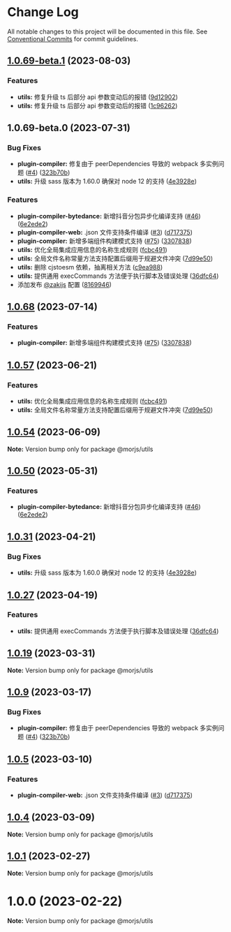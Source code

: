 # Change Log

All notable changes to this project will be documented in this file.
See [Conventional Commits](https://conventionalcommits.org) for commit guidelines.

## [1.0.69-beta.1](https://github.com/eleme/morjs/compare/v1.0.69-beta.0...v1.0.69-beta.1) (2023-08-03)


### Features

* **utils:** 修复升级 ts 后部分 api 参数变动后的报错 ([9d12902](https://github.com/eleme/morjs/commit/9d12902a76ffd477a5388c52c6131147c2fff759))
* **utils:** 修复升级 ts 后部分 api 参数变动后的报错 ([1c96262](https://github.com/eleme/morjs/commit/1c962624202f26b434868f63d3ede373b106c870))





## 1.0.69-beta.0 (2023-07-31)


### Bug Fixes

* **plugin-compiler:** 修复由于 peerDependencies 导致的 webpack 多实例问题 ([#4](https://github.com/eleme/morjs/issues/4)) ([323b70b](https://github.com/eleme/morjs/commit/323b70b7826650fb3f90d2efa88d0215fee62da6))
* **utils:** 升级 sass 版本为 1.60.0 确保对 node 12 的支持 ([4e3928e](https://github.com/eleme/morjs/commit/4e3928ed2d5a7efb6ba0ef98655c3e4460ecc016))


### Features

* **plugin-compiler-bytedance:** 新增抖音分包异步化编译支持 ([#46](https://github.com/eleme/morjs/issues/46)) ([6e2ede2](https://github.com/eleme/morjs/commit/6e2ede2782bdbdc259d81deb603fccabc3f8f136))
* **plugin-compiler-web:** .json 文件支持条件编译 ([#3](https://github.com/eleme/morjs/issues/3)) ([d717375](https://github.com/eleme/morjs/commit/d717375bbad95413c9a23e639a78ec086d07b6e8))
* **plugin-compiler:** 新增多端组件构建模式支持 ([#75](https://github.com/eleme/morjs/issues/75)) ([3307838](https://github.com/eleme/morjs/commit/3307838d278607d300c390877abe48e40f117acd))
* **utils:** 优化全局集成应用信息的名称生成规则 ([fcbc491](https://github.com/eleme/morjs/commit/fcbc491dd7b44178b8c5f9a5f30e00a1d7cf1257))
* **utils:** 全局文件名称常量方法支持配置后缀用于规避文件冲突 ([7d99e50](https://github.com/eleme/morjs/commit/7d99e5097d3a49537e2335c58656c4a1f81d055f))
* **utils:** 删除 cjstoesm 依赖，抽离相关方法 ([c9ea988](https://github.com/eleme/morjs/commit/c9ea9883b769fd2b3e87356d053ca9a2306ef4c9))
* **utils:** 提供通用 execCommands 方法便于执行脚本及错误处理 ([36dfc64](https://github.com/eleme/morjs/commit/36dfc64342f3dff3b240ced7b3f4335c60cd7180))
* 添加发布 [@zakijs](https://github.com/zakijs) 配置 ([8169946](https://github.com/eleme/morjs/commit/8169946d7d0a436a200cbe68c4ec26176373a133))





## [1.0.68](https://github.com/eleme/morjs/compare/v1.0.67...v1.0.68) (2023-07-14)


### Features

* **plugin-compiler:** 新增多端组件构建模式支持 ([#75](https://github.com/eleme/morjs/issues/75)) ([3307838](https://github.com/eleme/morjs/commit/3307838d278607d300c390877abe48e40f117acd))





## [1.0.57](https://github.com/eleme/morjs/compare/v1.0.56...v1.0.57) (2023-06-21)


### Features

* **utils:** 优化全局集成应用信息的名称生成规则 ([fcbc491](https://github.com/eleme/morjs/commit/fcbc491dd7b44178b8c5f9a5f30e00a1d7cf1257))
* **utils:** 全局文件名称常量方法支持配置后缀用于规避文件冲突 ([7d99e50](https://github.com/eleme/morjs/commit/7d99e5097d3a49537e2335c58656c4a1f81d055f))





## [1.0.54](https://github.com/eleme/morjs/compare/v1.0.53...v1.0.54) (2023-06-09)

**Note:** Version bump only for package @morjs/utils





## [1.0.50](https://github.com/eleme/morjs/compare/v1.0.49...v1.0.50) (2023-05-31)


### Features

* **plugin-compiler-bytedance:** 新增抖音分包异步化编译支持 ([#46](https://github.com/eleme/morjs/issues/46)) ([6e2ede2](https://github.com/eleme/morjs/commit/6e2ede2782bdbdc259d81deb603fccabc3f8f136))





## [1.0.31](https://github.com/eleme/morjs/compare/v1.0.30...v1.0.31) (2023-04-21)


### Bug Fixes

* **utils:** 升级 sass 版本为 1.60.0 确保对 node 12 的支持 ([4e3928e](https://github.com/eleme/morjs/commit/4e3928ed2d5a7efb6ba0ef98655c3e4460ecc016))





## [1.0.27](https://github.com/eleme/morjs/compare/v1.0.26...v1.0.27) (2023-04-19)


### Features

* **utils:** 提供通用 execCommands 方法便于执行脚本及错误处理 ([36dfc64](https://github.com/eleme/morjs/commit/36dfc64342f3dff3b240ced7b3f4335c60cd7180))





## [1.0.19](https://github.com/eleme/morjs/compare/v1.0.18...v1.0.19) (2023-03-31)

**Note:** Version bump only for package @morjs/utils





## [1.0.9](https://github.com/eleme/morjs/compare/v1.0.8...v1.0.9) (2023-03-17)


### Bug Fixes

* **plugin-compiler:** 修复由于 peerDependencies 导致的 webpack 多实例问题 ([#4](https://github.com/eleme/morjs/issues/4)) ([323b70b](https://github.com/eleme/morjs/commit/323b70b7826650fb3f90d2efa88d0215fee62da6))





## [1.0.5](https://github.com/eleme/morjs/compare/v1.0.4...v1.0.5) (2023-03-10)


### Features

* **plugin-compiler-web:** .json 文件支持条件编译 ([#3](https://github.com/eleme/morjs/issues/3)) ([d717375](https://github.com/eleme/morjs/commit/d717375bbad95413c9a23e639a78ec086d07b6e8))





## [1.0.4](https://github.com/eleme/morjs/compare/v1.0.3...v1.0.4) (2023-03-09)

**Note:** Version bump only for package @morjs/utils





## [1.0.1](https://github.com/eleme/morjs/compare/v1.0.0...v1.0.1) (2023-02-27)

**Note:** Version bump only for package @morjs/utils





# 1.0.0 (2023-02-22)

**Note:** Version bump only for package @morjs/utils

